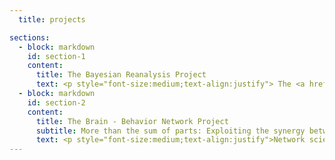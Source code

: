 ```yaml
---
  title: projects

sections:
  - block: markdown
    id: section-1
    content:
      title: The Bayesian Reanalysis Project
      text: <p style="font-size:medium;text-align:justify"> The <a href="https://bayesiangraphicalmodeling.com/re-analysis/">Bayesian Re-analysis  Project</a> aims to assess the robustness of psychological networks. To achieve this goal, the project collects the data used in published cross-sectional network analyses and reanalyzes each dataset using standardized frequentist and Bayesian procedures. How robust are frequentist network results? What are the patterns in the structure of psychological networks? On the one hand, the project aims to demonstrate the advantages of the Bayesian approach to network analysis, and on the other hand, it aims to answer the field's burning questions about the structure of psychological networks. </p>
  - block: markdown
    id: section-2
    content:
      title: The Brain - Behavior Network Project 
      subtitle: More than the sum of parts: Exploiting the synergy between psychological and brain networks
      text: <p style="font-size:medium;text-align:justify">Network science has provided many insights into brain and behavioral function, but mostly in parallel. The Brain-Behavior Network Project aims to improve our understanding of brain-behavior interactions by integrating brain and behavioral networks. To achieve this goal, we use a Bayesian hierarchical approach that models the connection between graphical models using random graphs. This allows us to bridge the gap between idiographic (individual) and cross-sectional networks and to integrate brain and behavioral networks. We validate our model in a large ADHD cohort. The project is led by Assistant Professor <a href = "https://bayesiangraphicalmodeling.com/author/maarten-marsman/">Maarten Marsman</a>, Assistant Professor Anouk Schrantee, and Postdoctoral Researcher Tessa Blanken.</p>
---
```

  
